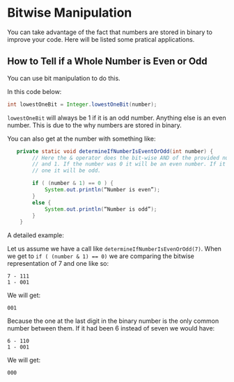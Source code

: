 # Bitwise Manipulation
You can take advantage of the fact that numbers are stored in binary to improve
your code. Here will be listed some pratical applications. 

## How to Tell if a Whole Number is Even or Odd

You can use bit manipulation to do this. 

In this code below:
```java
int lowestOneBit = Integer.lowestOneBit(number);
```

`lowestOneBit` will always be 1 if it is an odd number. Anything else is an 
even number.  This is due to the why numbers are stored in binary. 

You can also get at the number with something like: 

```java
   private static void determineIfNumberIsEventOrOdd(int number) {
		// Here the & operator does the bit-wise AND of the provided number
        // and 1. If the number was 0 it will be an even number. If it is 
        // one it will be odd.

        if ( (number & 1) == 0 ) {   
            System.out.println(“Number is even”);
        } 
        else { 
            System.out.println(“Number is odd”);
        }
    }
``` 

A detailed example: 

Let us assume we have a call like `determineIfNumberIsEvenOrOdd(7)`. When we
get to `if ( (number & 1) == 0)` we are comparing the bitwise representation of
7 and one like so: 

```
7 - 111
1 - 001
```

We will get: 
```
001
```

Because the one at the last digit in the binary number is the only common
number between them. If it had been 6 instead of seven we would have: 


```
6 - 110
1 - 001
```

We will get: 
```
000
```


